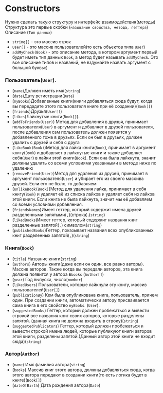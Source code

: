 # Constructors

Нужно сделать такую структуру и интерфейс взаимодействия(методы)
Структура это первые скобки (`называние свойства, метода, геттера`) Описание (`Тип данных`)

- `string[]` - это массив строк
- `User[]` - это массив пользователей(то есть объектов типа `User`)
- `addMyCheck(Book)` - это описание метода, в котором аргумент первый будет иметь тип данных `Book`, а метод будет называть `addMyCheck`. Это все описание типов и названий, не вздумайте назвать аргумент с большой буквы:)

### Пользователь(`User`).

- (`name`)Должен иметь имя(`string`)
- (`date`)Дату регистрации(`Date`)
- (`myBooks`)Добавленные книги(книги добавляться сюда будут, когда вы передадите этого пользователя книге при её создании)(`Book[]`)
- (`friends`)Друзья(`User[]`)
- (`likes`)Лайкнутые книги(`Book[]`).
- (`addToFriends(User)`) Метод для добавления в друзья, принимает пользователя(`User`) в аргумент и добавляет в друзей пользователя, после добавления сам пользователь должен появится у добавленного тоже в друзьях. Если он был в друзьях, должен удалить с друзей и себя с друга
- (`likeBook(Book)`)Метод для лайка книги(`Book`), принимает в аргумент книгу(`Book`) и добавляет в лайкнутые книги и также добавляет себя(`User`) в лайки этой книги(`Book`). Если она была лайкнута, значит должны удалить со всеми условиями указанными в методе ниже по удалению
- (`removeFriend(User)`)Метод для удаления из друзей, принимает в аргумент пользователя(`User`) и убирает его из своего массива друзей. Если его не было, то добавляем
- (`unlikeBook(Book)`)Метод для удаления лайка, принимает в себя книгу(`Book`) и удаляет её из списка лайков и удаляет себя из лайков этой книги. Если книга не была лайкнута, значит мы её добавляем со всеми условиями добавления.
- (`friendsNames`)Имеет геттер, который содержит имена друзей разделенными запятыми(`,`)(строка).(`string`)
- (`likedBooks`)Имеет геттер, который содержит названия книг разделенные запятой(`,`) символом(`string`)
- (`publishedBooks`)Геттер, показывает названия всех опубликованных книг разделенных запятой(`,`)(`string`)

### Книга(`Book`)

- (`title`) Название книги(`string`)
- (`authors`) Авторы книги(даже если он один, все равно авторы). Массив авторов. Также когда вы передали авторов, эта книга должна появится у автора в`books` (`Author[]`)
- (`year`) Год выпуска, число(`number`)
- (`likedUsers`) Пользователи, которые лайкнули эту книгу, массив пользователей(`User[]`)
- (`publicationBy`) Кем была опубликована книга, пользователь, причем один. При создании книги, автоматически автору присваивается сама книга в его свойство `myBooks`. (`User`).
- (`suggestedBooks`) Геттер, который должен пробежаться и вывести строкой все названия книг своих авторов, которые разделены запятой. (данная книга не должна входить в строку)(`string`)
- (`suggestedPublicators`) Геттер, который должен пробежаться и вывести строкой имена людей, которые публикуют книги авторов этой книги, разделены запятой.(Данный автор этой книги не входит сюда)(`string`)

### Автор(`Author`)

- (`name`) Имя фамилия автора(`string`)
- (`books`) Массив книг этого автора, должны добавляться сюда, когда этого автора передают в создании книги(то есть логика будет в книге)(`Book[]`)
- (`dateOfBirth`) Дата рождения автора(`Date`)
